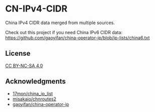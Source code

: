 # CN-IPv4-CIDR

China IPv4 CIDR data merged from multiple sources.

Check out this project if you need China IPv6 CIDR data:
https://github.com/gaoyifan/china-operator-ip/blob/ip-lists/china6.txt

## License

[CC BY-NC-SA 4.0](https://creativecommons.org/licenses/by-nc-sa/4.0/)

## Acknowledgments

- [17mon/china_ip_list](https://github.com/17mon/china_ip_list)  
- [misakaio/chnroutes2](https://github.com/misakaio/chnroutes2) 
- [gaoyifan/china-operator-ip](https://github.com/gaoyifan/china-operator-ip)
